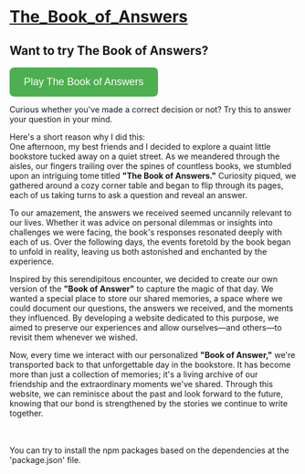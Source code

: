 <h1><a href="https://the-book-of-answers.onrender.com">The_Book_of_Answers</a></h1>
<!DOCTYPE html>
<html>
<head>
  <title>Play The Book of Answers</title>
  <style>
    .play-button {
      padding: 15px 25px;
      font-size: 18px;
      background-color: #4CAF50;
      color: white;
      border: none;
      border-radius: 8px;
      cursor: pointer;
      transition: background-color 0.3s ease;
    }

    .play-button:hover {
      background-color: #45a049;
    }
  </style>
</head>
<body>
  <h2>Want to try The Book of Answers?</h2>
  <a href="https://the-book-of-answers.onrender.com/" target="_blank">
    <button class="play-button">Play The Book of Answers</button>
  </a>
</body>
</html>

Curious whether you've made a correct decision or not? Try this to answer your question in your mind. <br>

Here's a short reason why I did this:<br>
One afternoon, my best friends and I decided to explore a quaint little bookstore tucked away on a quiet street. As we meandered through the aisles, our fingers trailing over the spines of countless books, we stumbled upon an intriguing tome titled **"The Book of Answers."** Curiosity piqued, we gathered around a cozy corner table and began to flip through its pages, each of us taking turns to ask a question and reveal an answer.

To our amazement, the answers we received seemed uncannily relevant to our lives. Whether it was advice on personal dilemmas or insights into challenges we were facing, the book's responses resonated deeply with each of us. Over the following days, the events foretold by the book began to unfold in reality, leaving us both astonished and enchanted by the experience.

Inspired by this serendipitous encounter, we decided to create our own version of the **"Book of Answer"** to capture the magic of that day. We wanted a special place to store our shared memories, a space where we could document our questions, the answers we received, and the moments they influenced. By developing a website dedicated to this purpose, we aimed to preserve our experiences and allow ourselves—and others—to revisit them whenever we wished.

Now, every time we interact with our personalized **"Book of Answer,"** we're transported back to that unforgettable day in the bookstore. It has become more than just a collection of memories; it's a living archive of our friendship and the extraordinary moments we've shared. Through this website, we can reminisce about the past and look forward to the future, knowing that our bond is strengthened by the stories we continue to write together.

<br>
<br>
You can try to install the npm packages based on the dependencies at the 'package.json' file.

